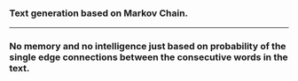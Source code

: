 ### Text generation based on Markov Chain.
<hr>

### No memory and no intelligence just based on probability of the single edge connections between the consecutive words in the text.
